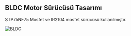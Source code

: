 ## BLDC Motor Sürücüsü Tasarımı

STP75NF75 Mosfet ve IR2104 mosfet sürücüsü kullanılmıştır.

![BLDC](https://github.com/Burakzsy/HW-BLDC-MOTOR-DRIVER/assets/115595244/f577d630-c8a6-4f4d-abf0-028db77979bf)
